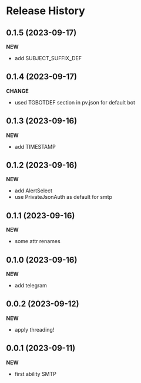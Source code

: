 Release History
===============

0.1.5 (2023-09-17)
-------------------
**NEW**
- add SUBJECT_SUFFIX_DEF

0.1.4 (2023-09-17)
-------------------
**CHANGE**
- used TGBOTDEF section in pv.json for default bot

0.1.3 (2023-09-16)
-------------------
**NEW**
- add TIMESTAMP

0.1.2 (2023-09-16)
-------------------
**NEW**
- add AlertSelect
- use PrivateJsonAuth as default for smtp

0.1.1 (2023-09-16)
-------------------
**NEW**
- some attr renames

0.1.0 (2023-09-16)
-------------------
**NEW**
- add telegram

0.0.2 (2023-09-12)
-------------------
**NEW**
- apply threading!


0.0.1 (2023-09-11)
-------------------
**NEW**
- first ability SMTP
